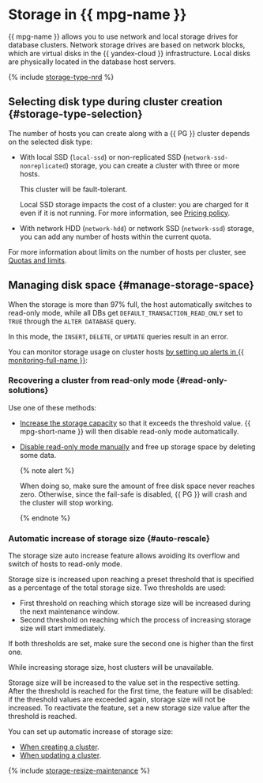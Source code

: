 # Storage in {{ mpg-name }}


{{ mpg-name }} allows you to use network and local storage drives for database clusters. Network storage drives are based on network blocks, which are virtual disks in the {{ yandex-cloud }} infrastructure. Local disks are physically located in the database host servers.

{% include [storage-type-nrd](../../_includes/mdb/mpg/storage-type.md) %}


## Selecting disk type during cluster creation {#storage-type-selection}

The number of hosts you can create along with a {{ PG }} cluster depends on the selected disk type:

* With local SSD (`local-ssd`) or non-replicated SSD (`network-ssd-nonreplicated`) storage, you can create a cluster with three or more hosts.

   This cluster will be fault-tolerant.

   Local SSD storage impacts the cost of a cluster: you are charged for it even if it is not running. For more information, see [Pricing policy](../pricing.md).

* With network HDD (`network-hdd`) or network SSD (`network-ssd`) storage, you can add any number of hosts within the current quota.

For more information about limits on the number of hosts per cluster, see [Quotas and limits](./limits.md).



## Managing disk space {#manage-storage-space}

When the storage is more than 97% full, the host automatically switches to read-only mode, while all DBs get `DEFAULT_TRANSACTION_READ_ONLY` set to `TRUE` through the `ALTER DATABASE` query.

In this mode, the `INSERT`, `DELETE`, or `UPDATE` queries result in an error.


You can monitor storage usage on cluster hosts [by setting up alerts in {{ monitoring-full-name }}](../operations/storage-space.md#set-alert):


### Recovering a cluster from read-only mode {#read-only-solutions}

Use one of these methods:

* [Increase the storage capacity](../operations/storage-space.md#change-disk-size) so that it exceeds the threshold value. {{ mpg-short-name }} will then disable read-only mode automatically.

* [Disable read-only mode manually](../operations/storage-space.md#read-only-solutions) and free up storage space by deleting some data.

   {% note alert %}

   When doing so, make sure the amount of free disk space never reaches zero. Otherwise, since the fail-safe is disabled, {{ PG }} will crash and the cluster will stop working.

   {% endnote %}

### Automatic increase of storage size {#auto-rescale}

The storage size auto increase feature allows avoiding its overflow and switch of hosts to read-only mode.

Storage size is increased upon reaching a preset threshold that is specified as a percentage of the total storage size. Two thresholds are used:

* First threshold on reaching which storage size will be increased during the next maintenance window.
* Second threshold on reaching which the process of increasing storage size will start immediately.

If both thresholds are set, make sure the second one is higher than the first one.

While increasing storage size, host clusters will be unavailable.

Storage size will be increased to the value set in the respective setting. After the threshold is reached for the first time, the feature will be disabled: if the threshold values are exceeded again, storage size will not be increased. To reactivate the feature, set a new storage size value after the threshold is reached.

You can set up automatic increase of storage size:

* [When creating a cluster](../operations/cluster-create.md).
* [When updating a cluster](../operations/storage-space.md#disk-size-autoscale).

{% include [storage-resize-maintenance](../../_includes/mdb/mpg/storage-resize-maintenance.md) %}
